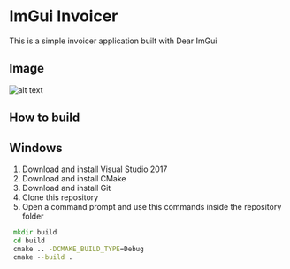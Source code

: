 # ImGui Invoicer

This is a simple invoicer application built with Dear ImGui

## Image

![alt text](https://i.imgur.com/phJInP5.png)


## How to build
## Windows
1. Download and install Visual Studio 2017
2. Download and install CMake
3. Download and install Git
4. Clone this repository
5. Open a command prompt and use this commands inside the repository folder
  ```cmd 
   mkdir build
   cd build
   cmake .. -DCMAKE_BUILD_TYPE=Debug
   cmake --build .
  ```




